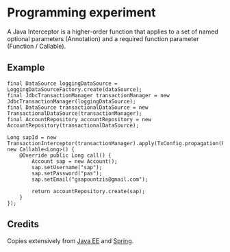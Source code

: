 
# Programming experiment

A Java Interceptor is a higher-order function that applies to a set of named optional parameters (Annotation) and
a required function parameter (Function / Callable).

## Example

    final DataSource loggingDataSource = LoggingDataSourceFactory.create(dataSource);
    final JdbcTransactionManager transactionManager = new JdbcTransactionManager(loggingDataSource);
    final DataSource transactionalDataSource = new TransactionalDataSource(transactionManager);
    final AccountRepository accountRepository = new AccountRepository(transactionalDataSource);

    Long sapId = new TransactionInterceptor(transactionManager).apply(TxConfig.propagation(REQUIRES_NEW).build(), new Callable<Long>() {
        @Override public Long call() {
            Account sap = new Account();
            sap.setUsername("sap");
            sap.setPassword("pas");
            sap.setEmail("gsapountzis@gmail.com");

            return accountRepository.create(sap);
        }
    });

## Credits

Copies extensively from [Java EE](http://docs.oracle.com/javaee/) and [Spring](http://www.springsource.org/).

